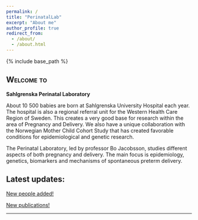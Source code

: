```yaml
---
permalink: /
title: "PerinatalLab"
excerpt: "About me"
author_profile: true
redirect_from: 
  - /about/
  - /about.html
---
```

{% include base_path %}
## <span style="font-variant:small-caps;"><span style="color:$green">**Welcome to**</span></span>
**Sahlgrenska Perinatal Laboratory**

About 10 500 babies are born at Sahlgrenska University Hospital each year. The hospital is also a regional referral unit for the Western Health Care Region of Sweden. This creates a very good base for research within the area of Pregnancy and Delivery. We also have a unique collaboration with the Norwegian Mother Child Cohort Study that has created favorable conditions for epidemiological and genetic research. 

The Perinatal Laboratory, led by professor Bo Jacobsson, studies different aspects of both pregnancy and delivery. The main focus is epidemiology, genetics, biomarkers and mechanisms of spontaneous preterm delivery.

## Latest updates: 
<p style="text-decoration:underline;"><a href="/perinatallab/people/">New people added!</a></p>

<p style="text-decoration:underline;"><a href="/perinatallab/publications/">New publications!</a></p>


---------

